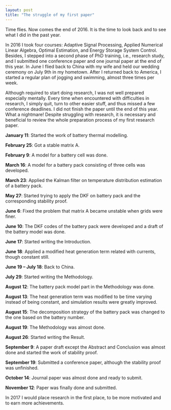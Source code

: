```yaml
---
layout: post
title: "The struggle of my first paper"
---
```


Time flies. Now comes the end of 2016. It is the time to look back and to see what I did in the past year. 

In 2016 I took four courses: Adaptive Signal Processing, Applied Numerical Linear Algebra, Optimal Estimation, and Energy Storage System Control. Besides, I stepped into a second phase of PhD training, i.e., research study, and I submitted one conference paper and one journal paper at the end of this year. In June I flied back to China with my wife and held our wedding ceremony on July 9th in my hometown. After I returned back to America, I started a regular plan of jogging and swimming, almost three times per week. 

Although required to start doing research, I was not well prepared especially mentally. Every time when encountered with difficulties in research, I simply quit, turn to other easier stuff, and thus missed a few conference deadlines. I did not finish the paper until the end of this year. What a nightmare! Despite struggling with research, it is necessary and beneficial to review the whole preparation process of my first research paper.

**January 11**: Started the work of battery thermal modelling.

**February 25**: Got a stable matrix A.

**February 9**: A model for a battery cell was done.

**March 16**: A model for a battery pack consisting of three cells was developed.

**March 23**: Applied the Kalman filter on temperature distribution estimation of a battery pack.

**May 27**: Started trying to apply the DKF on battery pack and the corresponding stability proof.

**June 6**: Fixed the problem that matrix A became unstable when grids were finer.

**June 10**: The DKF codes of the battery pack were developed and a draft of the battery model was done.

**June 17**: Started writing the Introduction.

**June 18**: Applied a modified heat generation term related with currents, though constant still.

**June 19 – July 18**: Back to China.

**July 29**: Started writing the Methodology.

**August 12**: The battery pack model part in the Methodology was done.

**August 13**: The heat generation term was modified to be time varying instead of being constant, and simulation results were greatly improved.

**August 15**: The decomposition strategy of the battery pack was changed to the one based on the battery number.

**August 19**: The Methodology was almost done.

**August 26**: Started writing the Result.

**September 9**: A paper draft except the Abstract and Conclusion was almost done and started the work of stability proof.

**September 19**: Submitted a conference paper, although the stability proof was unfinished.

**October 14**: Journal paper was almost done and ready to submit.

**November 12**: Paper was finally done and submitted.

In 2017 I would place research in the first place, to be more motivated and to earn more achievements.

